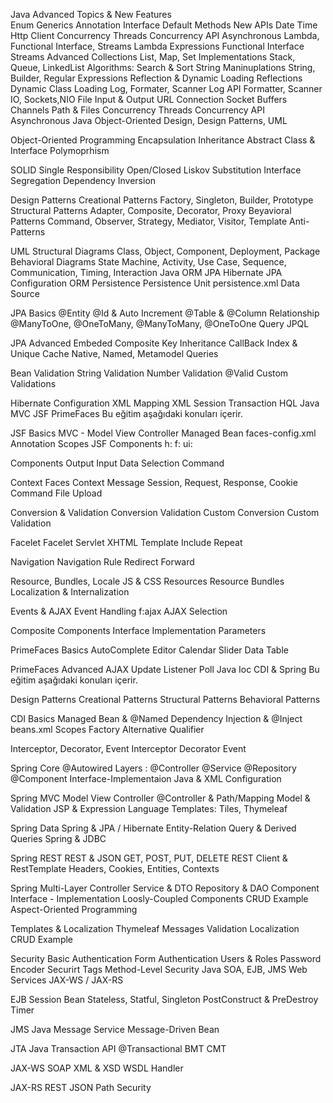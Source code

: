 Java Advanced Topics & New Features     
Enum
Generics
Annotation
Interface Default Methods
New APIs
Date Time
Http Client
Concurrency
Threads
Concurrency API
Asynchronous
Lambda, Functional Interface, Streams
Lambda Expressions
Functional Interface
Streams
Advanced Collections
List, Map, Set Implementations
Stack, Queue, LinkedList
Algorithms: Search & Sort
String Maninuplations
String, Builder,
Regular Expressions
Reflection & Dynamic Loading
Reflections
Dynamic Class Loading
Log, Formater, Scanner
Log API
Formatter, Scanner
IO, Sockets,NIO
File
Input & Output
URL Connection
Socket
Buffers
Channels
Path & Files
Concurrency
Threads
Concurrency API
Asynchronous
Java Object-Oriented Design, Design Patterns, UML
         
Object-Oriented Programming
Encapsulation
Inheritance
Abstract Class & Interface
Polymoprhism
    
SOLID
Single Responsibility
Open/Closed
Liskov Substitution
Interface Segregation
Dependency Inversion
    
Design Patterns
Creational Patterns
Factory, Singleton, Builder, Prototype
Structural Patterns
Adapter, Composite, Decorator, Proxy
Beyavioral Patterns
Command, Observer, Strategy, Mediator, Visitor, Template
Anti-Patterns
    
UML
Structural Diagrams
Class, Object, Component, Deployment, Package
Behavioral Diagrams
State Machine, Activity, Use Case, Sequence, Communication, Timing, Interaction
Java ORM JPA Hibernate
JPA Configuration
ORM
Persistence
Persistence Unit
persistence.xml
Data Source
    
JPA Basics
@Entity
@Id & Auto Increment
@Table & @Column
Relationship
@ManyToOne, @OneToMany, @ManyToMany, @OneToOne
Query
JPQL
    
JPA Advanced
Embeded
Composite Key
Inheritance
CallBack
Index & Unique
Cache
Native, Named, Metamodel Queries
    
Bean Validation
String Validation
Number Validation
@Valid
Custom Validations
    
Hibernate
Configuration XML
Mapping XML
Session
Transaction
HQL
Java MVC JSF PrimeFaces
Bu eğitim aşağıdaki konuları içerir.
         
JSF Basics
MVC - Model View Controller
Managed Bean
faces-config.xml
Annotation
Scopes
JSF Components
h: f: ui:
    
Components
Output
Input
Data
Selection
Command
    
Context
Faces Context
Message
Session, Request, Response, Cookie
Command
File Upload
    
Conversion & Validation
Conversion
Validation
Custom Conversion
Custom Validation
    
Facelet
Facelet Servlet
XHTML
Template
Include
Repeat
    
Navigation
Navigation Rule
Redirect
Forward
    
Resource, Bundles, Locale
JS & CSS Resources
Resource Bundles
Localization & Internalization
    
Events & AJAX
Event Handling
f:ajax
AJAX Selection
    
Composite Components
Interface
Implementation
Parameters
    
PrimeFaces Basics
AutoComplete
Editor
Calendar
Slider
Data Table
    
PrimeFaces Advanced
AJAX
Update
Listener
Poll
Java Ioc CDI & Spring
Bu eğitim aşağıdaki konuları içerir.
         
Design Patterns
Creational Patterns
Structural Patterns
Behavioral Patterns
    
CDI Basics
Managed Bean & @Named
Dependency Injection & @Inject
beans.xml
Scopes
Factory
Alternative
Qualifier
    
Interceptor, Decorator, Event
Interceptor
Decorator
Event
    
Spring Core
@Autowired
Layers : @Controller @Service @Repository
@Component
Interface-Implementaion
Java & XML Configuration
    
Spring MVC
Model View Controller
@Controller & Path/Mapping
Model & Validation
JSP & Expression Language
Templates: Tiles, Thymeleaf
    
Spring Data
Spring & JPA / Hibernate
Entity-Relation
Query & Derived Queries
Spring & JDBC
    
Spring REST
REST & JSON
GET, POST, PUT, DELETE
REST Client & RestTemplate
Headers, Cookies, Entities, Contexts
    
Spring Multi-Layer
Controller
Service & DTO
Repository & DAO
Component
Interface - Implementation
Loosly-Coupled Components
CRUD Example
Aspect-Oriented Programming
    
Templates & Localization
Thymeleaf
Messages
Validation
Localization
CRUD Example
    
Security
Basic Authentication
Form Authentication
Users & Roles
Password Encoder
Securirt Tags
Method-Level Security
Java SOA, EJB, JMS Web Services JAX-WS / JAX-RS
         
EJB
Session Bean
Stateless, Statful, Singleton
PostConstruct & PreDestroy
Timer
    
JMS
Java Message Service
Message-Driven Bean
    
JTA
Java Transaction API
@Transactional
BMT
CMT
    
JAX-WS
SOAP
XML & XSD
WSDL
Handler
    
JAX-RS
REST
JSON
Path
Security




 
